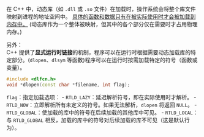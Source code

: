 
在 C++ 中，动态库（如 `.dll` 或 `.so` 文件）在加载时，操作系统会将整个库文件映射到进程的地址空间中。
<u>具体的函数和数据只有在被实际使用时才会被加载到内存中。</u>
(动态库作为一个整体被映射，但其中的各个部分仅在需要时才占用物理内存。)

另外：  
C++ 提供了**显式运行时链接**的机制，程序可以在运行时根据需要动态加载库的特定部分。(`dlopen`、`dlsym` 等函数)程序可以在运行时按需加载特定的符号（函数或变量）。

```cpp
#include <dlfcn.h>
void *dlopen(const char *filename, int flag);
```

`flag`：指定加载选项：
    - `RTLD_LAZY`：延迟解析符号，即在实际使用时才解析。
    - `RTLD_NOW`：立即解析所有未定义的符号。如果无法解析，`dlopen` 将返回 `NULL`。
    - `RTLD_GLOBAL`：使加载的库中的符号在后续加载的其他库中可见。
    - `RTLD_LOCAL`：与 `RTLD_GLOBAL` 相反，加载的库中的符号对后续加载的库不可见（这是默认行为）。